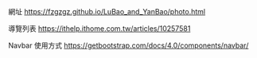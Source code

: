 網址
https://fzgzgz.github.io/LuBao_and_YanBao/photo.html

導覽列表
https://ithelp.ithome.com.tw/articles/10257581

Navbar 使用方式
https://getbootstrap.com/docs/4.0/components/navbar/
